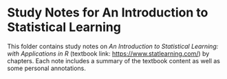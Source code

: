 # Study Notes for An Introduction to Statistical Learning
This folder contains study notes on *An Introduction to Statistical Learning: with Applications in R* (textbook link: https://www.statlearning.com/) by chapters. Each note includes a summary of the textbook content as well as some personal annotations.
